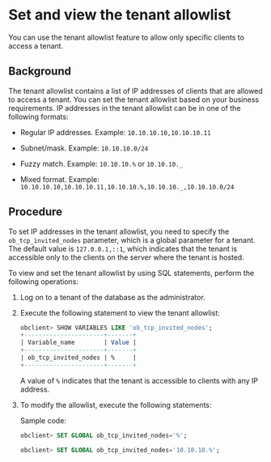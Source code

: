 # Set and view the tenant allowlist

You can use the tenant allowlist feature to allow only specific clients to access a tenant.

## Background

The tenant allowlist contains a list of IP addresses of clients that are allowed to access a tenant. You can set the tenant allowlist based on your business requirements. IP addresses in the tenant allowlist can be in one of the following formats:

* Regular IP addresses. Example: `10.10.10.10,10.10.10.11`

* Subnet/mask. Example: `10.10.10.0/24`

* Fuzzy match. Example: `10.10.10.%` or `10.10.10._`

* Mixed format. Example: `10.10.10.10,10.10.10.11,10.10.10.%,10.10.10._,10.10.10.0/24`

## Procedure

To set IP addresses in the tenant allowlist, you need to specify the `ob_tcp_invited_nodes` parameter, which is a global parameter for a tenant. The default value is `127.0.0.1,::1`, which indicates that the tenant is accessible only to the clients on the server where the tenant is hosted.

To view and set the tenant allowlist by using SQL statements, perform the following operations:

1. Log on to a tenant of the database as the administrator.

2. Execute the following statement to view the tenant allowlist:

   ```sql
   obclient> SHOW VARIABLES LIKE 'ob_tcp_invited_nodes';
   +----------------------+-------+
   | Variable_name        | Value |
   +----------------------+-------+
   | ob_tcp_invited_nodes | %     |
   +----------------------+-------+
   ```

   A value of `%` indicates that the tenant is accessible to clients with any IP address.

3. To modify the allowlist, execute the following statements:

   Sample code:

   ```sql
   obclient> SET GLOBAL ob_tcp_invited_nodes='%';

   obclient> SET GLOBAL ob_tcp_invited_nodes='10.10.10.%';
   ```
